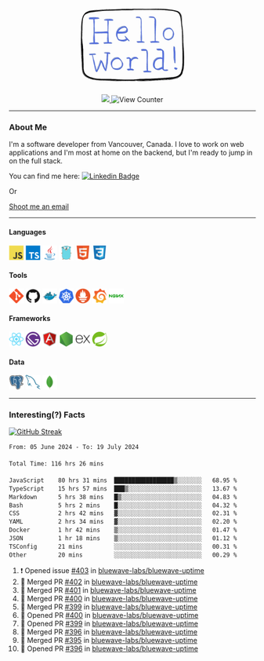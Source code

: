 <div align="center">
    <img src="./img/hello_world.webp" height="200px" width="">
    <div>
        <a href="https://www.linkedin.com/in/ajhollid">
            <img src="https://img.shields.io/badge/LinkedIn-blue"/>
        </a>
        <img src="https://komarev.com/ghpvc/?username=ajhollid&color=yellow" alt="View Counter">
    </div>
</div>

---

### About Me

I'm a software developer from Vancouver, Canada. I love to work on web applications and I'm most at home on the backend, but I'm ready to jump in on the full stack.

You can find me here: [![Linkedin Badge](https://img.shields.io/badge/-ajhollid-blue?style=flat&logo=Linkedin&logoColor=white)](https://www.linkedin.com/in/ajhollid)

Or

[Shoot me an email](mailto:ajhollid@gmail.com)

---

#### Languages

<div>
    <img src="./img/devicons/javascript-original.svg" width=30 height=30 alt="JavaScript">
    <img src="/img/devicons/typescript-original.svg" width=30 height=30 alt="TypeScript">
    <img src="./img/devicons/java-original.svg" width=30 height=30 alt="Java">
    <img src="./img/devicons/go-original.svg" width=30 height=30 alt="Golang">
    <img src="./img/devicons/html5-original.svg" width=30 height=30 alt="HTML 5">
    <img src="./img/devicons/css3-original.svg" width=30 height=30 alt="CSS 3">
</div>

#### Tools

<div>
    <img src="./img/devicons/git-original.svg" width=30 height=30 alt="Git">
    <img src="./img/devicons/github-original.svg" width=30 height=30 alt="Github">
    <img src="./img/devicons/docker-original.svg" width=30 
    height=30 alt="Docker">
    <img src="./img/devicons/kubernetes-original.svg" width=30 height=30 alt="K8">
    <img src="./img/devicons/prometheus-original.svg" width=30 height=30 alt="Prometheus">
    <img src="./img/devicons/grafana-original.svg" width=30 height=30 alt="Grafana">
    <img src="./img/devicons/nginx-original.svg" width=30 height=30 alt="Nginx">
</div>

#### Frameworks

<div>
    <img src="./img/devicons/react-original.svg" width=30 height=30 alt="React">
    <img src="./img/devicons/gatsby-original.svg" width=30 height=30 alt="Gatsby">
    <img src="./img/devicons/angularjs-original.svg" width=30 height=30 alt="AngularJS">
    <img src="./img/devicons/nodejs-original.svg" width=30 height=30 alt="NodeJS">
    <img src="./img/devicons/express-original.svg" width=30 height=30 alt="Express">
    <img src="./img/devicons/spring-original.svg" width=30 height=30 alt="Spring">
</div>

#### Data

<div>
    <img src="./img/devicons/postgresql-original.svg" width=30 height=30 alt="Postgresql">
    <img src="./img/devicons/mysql-original.svg" width=30 height=30 alt="Mysql">
    <img src="./img/devicons/mongodb-original.svg" width=30 height=30 alt="MongoDB">
</div>

---

### Interesting(?) Facts

[![GitHub Streak](http://github-readme-streak-stats.herokuapp.com?user=ajhollid)](https://git.io/streak-stats)

 <!--START_SECTION:waka-->

```txt
From: 05 June 2024 - To: 19 July 2024

Total Time: 116 hrs 26 mins

JavaScript    80 hrs 31 mins  █████████████████▒░░░░░░░   68.95 %
TypeScript    15 hrs 57 mins  ███▒░░░░░░░░░░░░░░░░░░░░░   13.67 %
Markdown      5 hrs 38 mins   █▒░░░░░░░░░░░░░░░░░░░░░░░   04.83 %
Bash          5 hrs 2 mins    █░░░░░░░░░░░░░░░░░░░░░░░░   04.32 %
CSS           2 hrs 42 mins   ▓░░░░░░░░░░░░░░░░░░░░░░░░   02.31 %
YAML          2 hrs 34 mins   ▓░░░░░░░░░░░░░░░░░░░░░░░░   02.20 %
Docker        1 hr 42 mins    ▒░░░░░░░░░░░░░░░░░░░░░░░░   01.47 %
JSON          1 hr 18 mins    ▒░░░░░░░░░░░░░░░░░░░░░░░░   01.12 %
TSConfig      21 mins         ░░░░░░░░░░░░░░░░░░░░░░░░░   00.31 %
Other         20 mins         ░░░░░░░░░░░░░░░░░░░░░░░░░   00.29 %
```

<!--END_SECTION:waka-->


<!--START_SECTION:activity-->
1. ❗ Opened issue [#403](https://github.com/bluewave-labs/bluewave-uptime/issues/403) in [bluewave-labs/bluewave-uptime](https://github.com/bluewave-labs/bluewave-uptime)
2. 🎉 Merged PR [#402](https://github.com/bluewave-labs/bluewave-uptime/pull/402) in [bluewave-labs/bluewave-uptime](https://github.com/bluewave-labs/bluewave-uptime)
3. 🎉 Merged PR [#401](https://github.com/bluewave-labs/bluewave-uptime/pull/401) in [bluewave-labs/bluewave-uptime](https://github.com/bluewave-labs/bluewave-uptime)
4. 🎉 Merged PR [#400](https://github.com/bluewave-labs/bluewave-uptime/pull/400) in [bluewave-labs/bluewave-uptime](https://github.com/bluewave-labs/bluewave-uptime)
5. 🎉 Merged PR [#399](https://github.com/bluewave-labs/bluewave-uptime/pull/399) in [bluewave-labs/bluewave-uptime](https://github.com/bluewave-labs/bluewave-uptime)
6. 💪 Opened PR [#400](https://github.com/bluewave-labs/bluewave-uptime/pull/400) in [bluewave-labs/bluewave-uptime](https://github.com/bluewave-labs/bluewave-uptime)
7. 💪 Opened PR [#399](https://github.com/bluewave-labs/bluewave-uptime/pull/399) in [bluewave-labs/bluewave-uptime](https://github.com/bluewave-labs/bluewave-uptime)
8. 🎉 Merged PR [#396](https://github.com/bluewave-labs/bluewave-uptime/pull/396) in [bluewave-labs/bluewave-uptime](https://github.com/bluewave-labs/bluewave-uptime)
9. 🎉 Merged PR [#395](https://github.com/bluewave-labs/bluewave-uptime/pull/395) in [bluewave-labs/bluewave-uptime](https://github.com/bluewave-labs/bluewave-uptime)
10. 💪 Opened PR [#396](https://github.com/bluewave-labs/bluewave-uptime/pull/396) in [bluewave-labs/bluewave-uptime](https://github.com/bluewave-labs/bluewave-uptime)
<!--END_SECTION:activity-->
